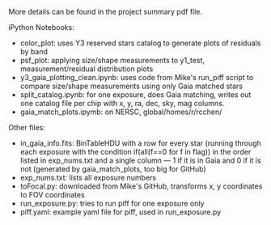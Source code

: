 More details can be found in the project summary pdf file.

iPython Notebooks:
  - color_plot: uses Y3 reserved stars catalog to generate plots of residuals by band
  - psf_plot: applying size/shape measurements to y1_test, measurement/residual distribution plots
  - y3_gaia_plotting_clean.ipynb: uses code from Mike's run_piff script to compare size/shape measurements using only Gaia matched stars
  - split_catalog.ipynb: for one exposure, does Gaia matching, writes out one catalog file per chip with x, y, ra, dec, sky, mag columns.
  - gaia_match_plots.ipymb: on NERSC, global/homes/r/rcchen/

Other files:
- in_gaia_info.fits: BinTableHDU with a row for every star (running through each exposure with the condition if(all(f==0 for f in flag)) in the order listed in exp\_nums.txt and a single column — 1 if it is in Gaia and 0 if it is not (generated by gaia_match_plots, too big for GitHub)
- exp_nums.txt: lists all exposure numbers
- toFocal.py: downloaded from Mike's GitHub, transforms x, y coordinates to FOV coordinates
- run_exposure.py: tries to run piff for one exposure only
- piff.yaml: example yaml file for piff, used in run_exposure.py
